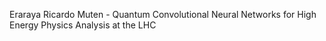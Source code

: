 Eraraya Ricardo Muten - Quantum Convolutional Neural Networks for High Energy Physics Analysis at the LHC